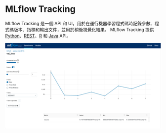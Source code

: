 # MLflow Tracking

MLflow Tracking 是一個 API 和 UI，用於在運行機器學習程式碼時記錄參數、程式碼版本、指標和輸出文件，並用於稍後視覺化結果。 MLflow Tracking 提供 [Python](https://mlflow.org/docs/latest/python_api/index.html#python-api)、[REST](https://mlflow.org/docs/latest/rest-api.html#rest-api)、[R](https://mlflow.org/docs/latest/R-api.html#r-api) 和 [Java](https://mlflow.org/docs/latest/java_api/index.html#java-api) API。

![](./assets/tracking-metrics-ui-temp.png)

